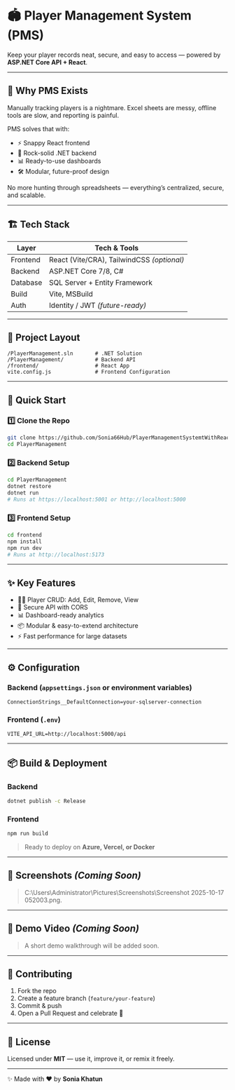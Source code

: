 # 🏟️ Player Management System (PMS)

Keep your player records neat, secure, and easy to access — powered by **ASP.NET Core API + React**.

---

## 🌟 Why PMS Exists

Manually tracking players is a nightmare. Excel sheets are messy, offline tools are slow, and reporting is painful.

PMS solves that with:

- ⚡ Snappy React frontend
- 🔐 Rock-solid .NET backend
- 📊 Ready-to-use dashboards
- 🛠️ Modular, future-proof design

No more hunting through spreadsheets — everything’s centralized, secure, and scalable.

---

## 🏗️ Tech Stack

| Layer      | Tech & Tools |
|------------|--------------|
| Frontend   | React (Vite/CRA), TailwindCSS *(optional)* |
| Backend    | ASP.NET Core 7/8, C# |
| Database   | SQL Server + Entity Framework |
| Build      | Vite, MSBuild |
| Auth       | Identity / JWT *(future-ready)* |

---

## 📂 Project Layout

```
/PlayerManagement.sln       # .NET Solution
/PlayerManagement/          # Backend API
/frontend/                  # React App
vite.config.js              # Frontend Configuration
```

---

## 🚀 Quick Start

### 1️⃣ Clone the Repo

```bash
git clone https://github.com/Sonia66Hub/PlayerManagementSystemtWithReact
cd PlayerManagement
```

### 2️⃣ Backend Setup

```bash
cd PlayerManagement
dotnet restore
dotnet run
# Runs at https://localhost:5001 or http://localhost:5000
```

### 3️⃣ Frontend Setup

```bash
cd frontend
npm install
npm run dev
# Runs at http://localhost:5173
```

---

## ✨ Key Features

- 🧑‍💼 Player CRUD: Add, Edit, Remove, View
- 🔐 Secure API with CORS
- 📊 Dashboard-ready analytics
- 📦 Modular & easy-to-extend architecture
- ⚡ Fast performance for large datasets

---

## ⚙️ Configuration

### Backend (`appsettings.json` or environment variables)

```
ConnectionStrings__DefaultConnection=your-sqlserver-connection
```

### Frontend (`.env`)

```
VITE_API_URL=http://localhost:5000/api
```

---

## 📦 Build & Deployment

### Backend

```bash
dotnet publish -c Release
```

### Frontend

```bash
npm run build
```

> Ready to deploy on **Azure, Vercel, or Docker**

---

## 📸 Screenshots *(Coming Soon)*

> C:\Users\Administrator\Pictures\Screenshots\Screenshot 2025-10-17 052003.png.

---

## 🎥 Demo Video *(Coming Soon)*

> A short demo walkthrough will be added soon.

---

## 🤝 Contributing

1. Fork the repo  
2. Create a feature branch (`feature/your-feature`)  
3. Commit & push  
4. Open a Pull Request and celebrate 🎉

---

## 📜 License

Licensed under **MIT** — use it, improve it, or remix it freely.

---

✨ Made with ❤️ by **Sonia Khatun**
